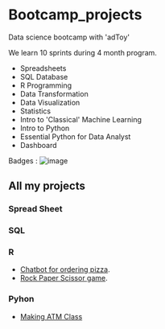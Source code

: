 # Bootcamp_projects

Data science bootcamp with 'adToy'
 
 We learn 10 sprints during 4 month program.
 
 - Spreadsheets
 - SQL Database
 - R Programming
 - Data Transformation
 - Data Visualization
 - Statistics
 - Intro to 'Classical' Machine Learning
 - Intro to Python
 - Essential Python for Data Analyst
 - Dashboard
 
 Badges : ![image](https://user-images.githubusercontent.com/117499764/231135597-b09dcd24-415b-4a95-addf-ea7627604b3c.png)


## All my projects
### Spread Sheet

### SQL

### R
- [Chatbot for ordering pizza](https://github.com/Panpaphop/bootcamp_projects/blob/main/R/chatbot_pizza_shop.r).
- [Rock Paper Scissor game](https://github.com/Panpaphop/bootcamp_projects/blob/main/R/rock_paper_scissor.r/).

### Pyhon
- [Making ATM Class](https://github.com/Panpaphop/bootcamp_projects/blob/main/Python/class_atm.py)
